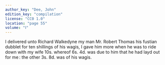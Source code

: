 ```yaml
---
author_key: "Dee, John"
edition_key: "compilation"
license: "CC0 1.0"
location: "page 55"
volume: "Ⅰ"
---
```

I delivered unto Richard Walkedyne my man Mr. Robert Thomas his fustian dubblet
for ten shillings of his wagis, I gave him more when he was to ride down with
my wife 10s. whereof 6s. 4d. was due to him that he had layd out for me : the
other 3s. 8d. was of his wagis.
